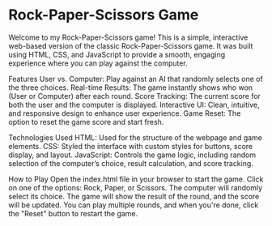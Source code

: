 # Rock-Paper-Scissors Game
Welcome to my Rock-Paper-Scissors game! This is a simple, interactive web-based version of the classic Rock-Paper-Scissors game. It was built using HTML, CSS, and JavaScript to provide a smooth, engaging experience where you can play against the computer.

Features
User vs. Computer: Play against an AI that randomly selects one of the three choices.
Real-time Results: The game instantly shows who won (User or Computer) after each round.
Score Tracking: The current score for both the user and the computer is displayed.
Interactive UI: Clean, intuitive, and responsive design to enhance user experience.
Game Reset: The option to reset the game score and start fresh.

Technologies Used
HTML: Used for the structure of the webpage and game elements.
CSS: Styled the interface with custom styles for buttons, score display, and layout.
JavaScript: Controls the game logic, including random selection of the computer’s choice, result calculation, and score tracking.

How to Play
Open the index.html file in your browser to start the game.
Click on one of the options: Rock, Paper, or Scissors.
The computer will randomly select its choice.
The game will show the result of the round, and the score will be updated.
You can play multiple rounds, and when you're done, click the "Reset" button to restart the game.
